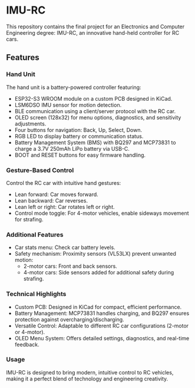 # IMU-RC
This repository contains the final project for an Electronics and Computer Engineering degree: IMU-RC, an innovative hand-held controller for RC cars.

## Features
### Hand Unit
The hand unit is a battery-powered controller featuring:

- ESP32-S3 WROOM module on a custom PCB designed in KiCad.
- LSM6DSO IMU sensor for motion detection.
- BLE communication using a client/server protocol with the RC car.
- OLED screen (128x32) for menu options, diagnostics, and sensitivity adjustments.
- Four buttons for navigation: Back, Up, Select, Down.
- RGB LED to display battery or communication status.
- Battery Management System (BMS) with BQ297 and MCP73831 to charge a 3.7V 250mAh LiPo battery via USB-C.
- BOOT and RESET buttons for easy firmware handling.

### Gesture-Based Control
Control the RC car with intuitive hand gestures:

- Lean forward: Car moves forward.
- Lean backward: Car reverses.
- Lean left or right: Car rotates left or right.
- Control mode toggle: For 4-motor vehicles, enable sideways movement for strafing.

### Additional Features
- Car stats menu: Check car battery levels.
- Safety mechanism: Proximity sensors (VL53LX) prevent unwanted motion:
  - 2-motor cars: Front and back sensors.
  - 4-motor cars: Side sensors added for additional safety during strafing.
  
### Technical Highlights
- Custom PCB: Designed in KiCad for compact, efficient performance.
- Battery Management: MCP73831 handles charging, and BQ297 ensures protection against overcharging/discharging.
- Versatile Control: Adaptable to different RC car configurations (2-motor or 4-motor).
- OLED Menu System: Offers detailed settings, diagnostics, and real-time feedback.

### Usage
IMU-RC is designed to bring modern, intuitive control to RC vehicles, making it a perfect blend of technology and engineering creativity.
